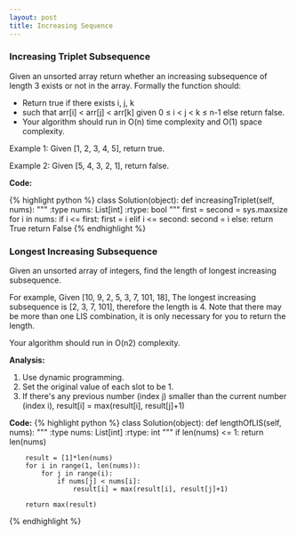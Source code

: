 ```yaml
---
layout: post
title: Increasing Sequence
---
```


### Increasing Triplet Subsequence
Given an unsorted array return whether an increasing subsequence of length 3 exists or not in the array. Formally the function should:

* Return true if there exists i, j, k 
* such that arr[i] < arr[j] < arr[k] given 0 ≤ i < j < k ≤ n-1 else return false.
* Your algorithm should run in O(n) time complexity and O(1) space complexity.

Example 1: Given [1, 2, 3, 4, 5], return true. 

Example 2: Given [5, 4, 3, 2, 1], return false.

**Code:**

{% highlight python %}
class Solution(object):
    def increasingTriplet(self, nums):
        """
        :type nums: List[int]
        :rtype: bool
        """
        first = second = sys.maxsize
        for i in nums:
            if i <= first:
                first = i
            elif i <= second:
                second = i
            else:
                return True
        return False
{% endhighlight %}


### Longest Increasing Subsequence
Given an unsorted array of integers, find the length of longest increasing subsequence.

For example,
Given [10, 9, 2, 5, 3, 7, 101, 18],
The longest increasing subsequence is [2, 3, 7, 101], therefore the length is 4. Note that there may be more than one LIS combination, it is only necessary for you to return the length.

Your algorithm should run in O(n2) complexity.

**Analysis:**

1. Use dynamic programming.
2. Set the original value of each slot to be 1.
3. If there's any previous number (index j) smaller than the current number (index i), result[i] = max(result[i], result[j]+1)

**Code:**
{% highlight python %}
class Solution(object):
    def lengthOfLIS(self, nums):
        """
        :type nums: List[int]
        :rtype: int
        """
        if len(nums) <= 1:
            return len(nums)
        
        result = [1]*len(nums)
        for i in range(1, len(nums)):
            for j in range(i):
                if nums[j] < nums[i]:
                    result[i] = max(result[i], result[j]+1)
        
        return max(result)
{% endhighlight %}
